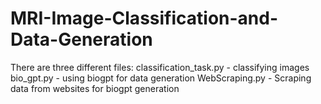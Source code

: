 # MRI-Image-Classification-and-Data-Generation

There are three different files:
classification_task.py - classifying images
bio_gpt.py - using biogpt for data generation
WebScraping.py - Scraping data from websites for biogpt generation

